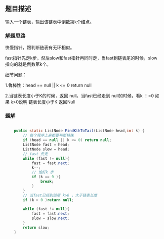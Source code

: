 ## 题目描述

输入一个链表，输出该链表中倒数第k个结点。

### 解题思路

快慢指针，跟判断链表有无环相似。

fast指针先走k步，然后slow和fast指针再同时走，当fast到链表尾的时候，slow指向的就是倒数第k个。

细节问题：

1.鲁棒性：head == null  ||   k <= 0   return null

2.当链表长度小于K的时候，返回 null。当fast已经走到 null的时候，看k ！=0 如果 k>0说明  链表长度小于K 返回Null

### 题解

```java

    public static ListNode FindKthToTail(ListNode head,int k) {
        // 每个程序上来都要判断特殊
        if (head == null || k <= 0) return null;
        ListNode fast = head;
        ListNode slow = head;
        // fast 先走
        while (fast != null){
            fast = fast.next;
            k--;
            // 恰好k 步
            if (k == 0 ){
                break;
            }
        }
        // 当fast已经到链尾 k>0 ，大于链表长度
        if (k > 0 )return null;
        
        while (fast != null){
            fast = fast.next;
            slow = slow.next;
        }
        return slow;
    }
```

